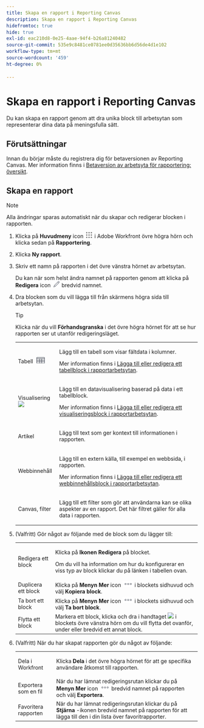 ```yaml
---
title: Skapa en rapport i Reporting Canvas
description: Skapa en rapport i Reporting Canvas
hidefromtoc: true
hide: true
exl-id: eac210d8-0e25-4aae-94f4-b26a81240482
source-git-commit: 535e9c8481ce0781ee0d35636bb6d56de4d1e102
workflow-type: tm+mt
source-wordcount: '459'
ht-degree: 0%

---
```


# Skapa en rapport i Reporting Canvas

Du kan skapa en rapport genom att dra unika block till arbetsytan som representerar dina data på meningsfulla sätt.

## Förutsättningar

Innan du börjar måste du registrera dig för betaversionen av Reporting Canvas. Mer information finns i [Betaversion av arbetsyta för rapportering: översikt](/help/quicksilver/product-announcements/betas/canvas-dashboards-beta/reporting-canvas-beta-overview.md).

## Skapa en rapport

>[!NOTE]
>
>Alla ändringar sparas automatiskt när du skapar och redigerar blocken i rapporten.

1. Klicka på **Huvudmeny** icon ![](assets/main-menu-icon.png) i Adobe Workfront övre högra hörn och klicka sedan på **Rapportering**.
1. Klicka **Ny rapport**.
1. Skriv ett namn på rapporten i det övre vänstra hörnet av arbetsytan.

   Du kan när som helst ändra namnet på rapporten genom att klicka på **Redigera** icon ![](assets/edit-icon.png) bredvid namnet.

1. Dra blocken som du vill lägga till från skärmens högra sida till arbetsytan.

   >[!TIP]
   >
   >Klicka när du vill **Förhandsgranska** i det övre högra hörnet för att se hur rapporten ser ut utanför redigeringsläget.

   <table style="table-layout:auto"> 
    <col> 
    <col> 
    <tbody> 
     <tr> 
      <td role="rowheader">Tabell <img src="assets/table-icon.png"></td> 
      <td> <p>Lägg till en tabell som visar fältdata i kolumner.</p> <p>Mer information finns i <a href="../../../reports-and-dashboards/reporting-canvas/table-blocks/add-or-edit-report-table.md" class="MCXref xref">Lägga till eller redigera ett tabellblock i rapportarbetsytan</a>.</p> </td> 
     </tr> 
     <tr> 
      <td role="rowheader">Visualisering <img src="assets/visualization-icon.png"></td> 
      <td> <p>Lägg till en datavisualisering baserad på data i ett tabellblock.</p> <p>Mer information finns i <a href="../../../reports-and-dashboards/reporting-canvas/visualization-blocks/add-or-edit-report-visualization.md" class="MCXref xref">Lägga till eller redigera ett visualiseringsblock i rapportarbetsytan</a>.</p> </td> 
     </tr>
      <tr data-mc-conditions="QuicksilverOrClassic.Draft mode"> 
       <td role="rowheader">Artikel</td> 
       <td> <p>Lägg till text som ger kontext till informationen i rapporten.</p> </td> 
      </tr>
     <tr data-mc-conditions=""> 
      <td role="rowheader">Webbinnehåll</td> 
      <td> <p>Lägg till en extern källa, till exempel en webbsida, i rapporten.</p> <p>Mer information finns i <a href="../../../reports-and-dashboards/reporting-canvas/other-blocks/add-or-edt-web-content-block.md" class="MCXref xref">Lägga till eller redigera ett webbinnehållsblock i rapportarbetsytan</a>.</p> </td> 
     </tr>
      <tr data-mc-conditions="QuicksilverOrClassic.Draft mode"> 
       <td role="rowheader">Canvas, filter</td> 
       <td> <p>Lägg till ett filter som gör att användarna kan se olika aspekter av en rapport. Det här filtret gäller för alla data i rapporten.</p> </td> 
      </tr>
    </tbody> 
   </table>

1. (Valfritt) Gör något av följande med de block som du lägger till:

   <table style="table-layout:auto"> 
    <col> 
    <col> 
    <tbody> 
     <tr> 
      <td role="rowheader">Redigera ett block</td> 
      <td> <p>Klicka på <strong>Ikonen Redigera</strong> på blocket.</p> <p>Om du vill ha information om hur du konfigurerar en viss typ av block klickar du på länken i tabellen ovan.</p> </td> 
     </tr> 
     <tr> 
      <td role="rowheader">Duplicera ett block</td> 
      <td>Klicka på <strong>Menyn Mer</strong> icon <img src="assets/more-icon.png"> i blockets sidhuvud och välj <strong>Kopiera block</strong>.</td> 
     </tr> 
     <tr> 
      <td role="rowheader">Ta bort ett block</td> 
      <td>Klicka på <strong>Menyn Mer</strong> icon <img src="assets/more-icon.png"> i blockets sidhuvud och välj <strong>Ta bort block</strong>.</td> 
     </tr> 
     <tr> 
      <td role="rowheader">Flytta ett block</td> 
      <td> Markera ett block, klicka och dra i handtaget <img src="assets/widget-drag-icon.png" style="max-width: 16px;"> i blockets övre vänstra hörn om du vill flytta det ovanför, under eller bredvid ett annat block.</td> 
     </tr> 
    </tbody> 
   </table>

1. (Valfritt) När du har skapat rapporten gör du något av följande:

   <table style="table-layout:auto"> 
    <col> 
    <col> 
    <tbody> 
     <tr> 
      <td role="rowheader">Dela i Workfront</td> 
      <td> <p>Klicka <strong>Dela</strong> i det övre högra hörnet för att ge specifika användare åtkomst till rapporten.</p> </td> 
     </tr> 
     <tr> 
      <td role="rowheader">Exportera som en fil</td> 
      <td>När du har lämnat redigeringsrutan klickar du på <strong>Menyn Mer</strong> icon <img src="assets/more-icon.png"> bredvid namnet på rapporten och välj <strong>Exportera</strong>.</td> 
     </tr> 
     <tr> 
      <td role="rowheader">Favoritera rapporten</td> 
      <td>När du har lämnat redigeringsrutan klickar du på <strong>Stjärna</strong> -ikonen bredvid namnet på rapporten för att lägga till den i din lista över favoritrapporter.</td> 
     </tr> 
    </tbody> 
   </table>
